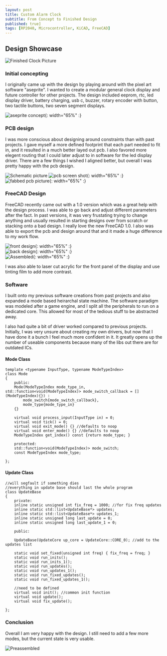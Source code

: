 ```yaml
---
layout: post
title: Custom Alarm Clock 
subtitle: From Concept to Finished Design
published: true]
tags: [RP2040, Microcontroller, KiCAD, FreeCAD]
---
```

## Design Showcase 

![Finished Clock Picture](https://github.com/hbchaney/hbchaney.github.io/blob/master/assets/img/alarm_clock/finished_clock.jpg?raw=true)

### Initial concepting 

I originally came up with the design by playing around with the pixel art software "aseprite". I wanted to create a modular general clock display and future controller for other projects. The design included eeprom, rtc, 
led display driver, battery charging, usb c, buzzer, rotary encoder with button, two tactile buttons, two seven segment displays. 

![aseprite concept](https://github.com/hbchaney/hbchaney.github.io/blob/master/assets/img/alarm_clock/ClockConcept.png?raw=true){: width="65%" :}

### PCB design 

I was more conscious about designing around constraints than with past projects. I gave myself a more defined footprint that each part needed to fit in, and it resulted in a much better layed out pcb. I also favored more elegent routing that I could later adjust to in software for the led display driver. There are a few things I wished I aligned better, but overall I was pretty happy with the pcb design.

![Schematic picture](https://github.com/hbchaney/hbchaney.github.io/blob/master/assets/img/alarm_clock/Schematic.png?raw=true)
![pcb screen shot](https://github.com/hbchaney/hbchaney.github.io/blob/master/assets/img/alarm_clock/PCB_design.png?raw=true){: width="65%" :}  
![fabbed pcb picture](https://github.com/hbchaney/hbchaney.github.io/blob/master/assets/img/alarm_clock/pcb_back.jpg.jpg?raw=true){: width="65%" :}  


### FreeCAD Design 

FreeCAD recently came out with a 1.0 version which was a great help with the design process. I was able to go back and adjust different parameters after the fact. In past versions, it was very frustating trying to change anything and usually resulted in starting designs over from scratch or stacking onto a bad design. I really love the new FreeCAD 1.0. I also was able to export the pcb and design around that and it made a huge difference to my work flow.

![front design](https://github.com/hbchaney/hbchaney.github.io/blob/master/assets/img/alarm_clock/FrontFace_CAD.png?raw=true){: width="65%" :}  
![back design](https://github.com/hbchaney/hbchaney.github.io/blob/master/assets/img/alarm_clock/BackFace_CAD.png?raw=true){: width="65%" :}  
![Assembled](https://github.com/hbchaney/hbchaney.github.io/blob/master/assets/img/alarm_clock/Assembled_CAD.png?raw=true){: width="65%" :}

I was also able to laser cut acrylic for the front panel of the display and use tinting film to add more contrast.


### Software 

I built onto my previous software creations from past projects and also expanded a mode based heirarchal state machine. The software paradigm was modeled after a game engine, and I split all the peripherals to run on a dedicated core. This allowed for most of the tedious stuff to be abstracted away. 

I also had quite a bit of driver worked compared to previous projects. Initially, I was very unsure about creating my own drivers, but now that I have done it a bunch I feel much more confident in it. It greatly opens up the number of useable components because many of the libs out there are for outdated ICs. 

#### Mode Class

```
template <typename InputType, typename ModeTypeIndex>
class Mode 
{
    public: 
    Mode(ModeTypeIndex mode_type_in, std::function<void(ModeTypeIndex)> mode_switch_callback = [](ModeTypeIndex){}) : 
        mode_switch{mode_switch_callback}, 
        mode_type{mode_type_in}
    {} 

    virtual void process_input(InputType in) = 0; 
    virtual void tick() = 0; 
    virtual void exit_mode() {} //defaults to noop
    virtual void enter_mode() {} //defaults to noop
    ModeTypeIndex get_index() const {return mode_type; }

    protected: 
    std::function<void(ModeTypeIndex)> mode_switch; 
    const ModeTypeIndex mode_type; 

}; 
```

#### Update Class 
```
//will segfault if something dies 
//everything in update base should last the whole program 
class UpdateBase 
{
    private: 
    inline static unsigned int fix_freq = 1000; //for fix freq updates 
    inline static std::list<UpdateBase*> updates; 
    inline static std::list<UpdateBase*> updates_1; 
    inline static unsigned long last_update = 0; 
    inline static unsigned long last_update_1 = 0; 

    public: 

    UpdateBase(UpdateCore up_core = UpdateCore::CORE_0); //add to the updates list

    static void set_fixed(unsigned int freq) { fix_freq = freq; }
    static void run_inits(); 
    static void run_inits_1(); 
    static void run_updates(); 
    static void run_updates_1(); 
    static void run_fixed_updates(); 
    static void run_fixed_updates_1(); 

    //need to be defined
    virtual void init(); //common init function
    virtual void update(); 
    virtual void fix_update(); 

}; 
```


### Conclusion 

Overall I am very happy with the design. I still need to add a few more modes, but the current state is very usable. 

![Preassembled](https://github.com/hbchaney/hbchaney.github.io/blob/master/assets/img/alarm_clock/alarm_side.jpg.jpg?raw=true)